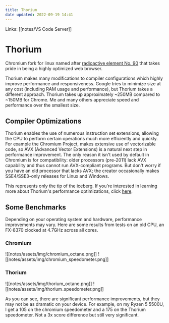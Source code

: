 ```yaml
---
title: Thorium
date updated: 2022-09-19 14:41
---
```


Links: [[notes/VS Code Server]]

# Thorium

Chromium fork for linux named after [radioactive element No. 90](https://en.wikipedia.org/wiki/Thorium) that takes pride in being a highly optimized web browser.

Thorium makes many modifications to compiler configurations which highly improve performance and responsiveness. Google tries to minimize size at any cost (including RAM usage and performance), but Thorium takes a different approach. Thorium takes up approximately ~250MB compared to ~150MB for Chrome. Me and many others appreciate speed and performance over the smallest size.

## Compiler Optimizations

Thorium enables the use of numerous instruction set extensions, allowing the CPU to perform certain operations much more efficiently and quickly. For example the Chromium Project, makes extensive use of vectorizable code, so AVX (Advanced Vector Extensions) is a natural next step in performance improvement. The only reason it isn't used by default in Chromium is for compatibility: older processors (pre-2011) lack AVX capability and thus cannot run AVX-compliant programs. But don't worry if you have an old processor that lacks AVX; the creator occasionally makes SSE4/SSE3-only releases for Linux and Windows.

This represents only the tip of the iceberg. If you're interested in learning more about Thorium's performance optimizations, click [here](https://thorium.rocks/optimizations).

## Some Benchmarks

Depending on your operating system and hardware, performance improvements may vary. Here are some results from tests on an old CPU, an FX-8370 clocked at 4.7GHz across all cores.

### Chromium

![[notes/assets/img/chromium_octane.png]]
![[notes/assets/img/chromium_speedometer.png]]

### Thorium

![[notes/assets/img/thorium_octane.png]]
![[notes/assets/img/thorium_speedometer.png]]

As you can see, there are significant performance improvements, but they may not be as dramatic on your device. For example, on my Ryzen 5 5500U, I get a 105 on the chromium speedometer and a 175 on the Thorium speedometer. Not a 3x score difference but still very significant.
